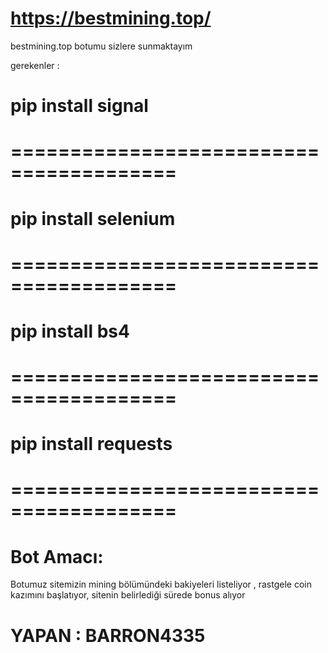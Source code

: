 # https://bestmining.top/
bestmining.top botumu sizlere sunmaktayım 

gerekenler :

# pip install signal

# ========================================

# pip install selenium

# ========================================

# pip install bs4

# ========================================

# pip install requests

# ========================================

# Bot Amacı: 

Botumuz sitemizin mining bölümündeki bakiyeleri listeliyor , rastgele coin kazımını başlatıyor, sitenin belirlediği sürede bonus alıyor

# YAPAN : BARRON4335
